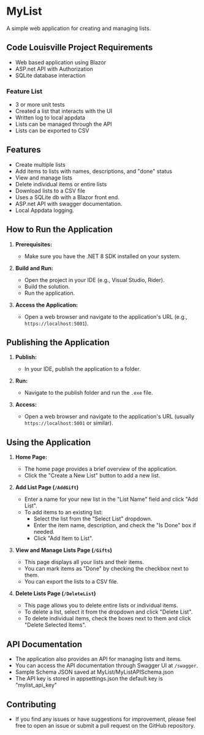 # MyList

A simple web application for creating and managing lists. 

## Code Louisville Project Requirements 

* Web based application using Blazor
* ASP.net API with Authorization
* SQLite database interaction

 ### Feature List
* 3 or more unit tests
* Created a list that interacts with the UI
* Written log to local appdata
* Lists can be managed through the API
* Lists can be exported to CSV
  

## Features

* Create multiple lists
* Add items to lists with names, descriptions, and "done" status
* View and manage lists
* Delete individual items or entire lists
* Download lists to a CSV file
* Uses a SQLite db with a Blazor front end.
* ASP.net API with swagger documentation.
* Local Appdata logging.

## How to Run the Application

1. **Prerequisites:**
   - Make sure you have the .NET 8 SDK installed on your system.

2. **Build and Run:**
   - Open the project in your IDE (e.g., Visual Studio, Rider).
   - Build the solution.
   - Run the application.

3. **Access the Application:**
   - Open a web browser and navigate to the application's URL (e.g., `https://localhost:5001`).

## Publishing the Application

1. **Publish:**
   - In your IDE, publish the application to a folder.

2. **Run:**
   - Navigate to the publish folder and run the `.exe` file.

3. **Access:**
   - Open a web browser and navigate to the application's URL (usually `https://localhost:5001` or similar).

## Using the Application

1. **Home Page:**
   - The home page provides a brief overview of the application.
   - Click the "Create a New List" button to add a new list.

2. **Add List Page (`/AddGift`)**
   - Enter a name for your new list in the "List Name" field and click "Add List".
   - To add items to an existing list:
     - Select the list from the "Select List" dropdown.
     - Enter the item name, description, and check the "Is Done" box if needed.
     - Click "Add Item to List".

3. **View and Manage Lists Page (`/Gifts`)**
   - This page displays all your lists and their items.
   - You can mark items as "Done" by checking the checkbox next to them.
   - You can export the lists to a CSV file.

4. **Delete Lists Page (`/DeleteList`)**
   - This page allows you to delete entire lists or individual items.
   - To delete a list, select it from the dropdown and click "Delete List".
   - To delete individual items, check the boxes next to them and click "Delete Selected Items".

## API Documentation

* The application also provides an API for managing lists and items.
* You can access the API documentation through Swagger UI at `/swagger`.
* Sample Schema JSON saved at MyList/MyListAPISchema.json
* The API key is stored in appsettings.json the default key is "mylist_api_key"

## Contributing

* If you find any issues or have suggestions for improvement, please feel free to open an issue or submit a pull request on the GitHub repository.
